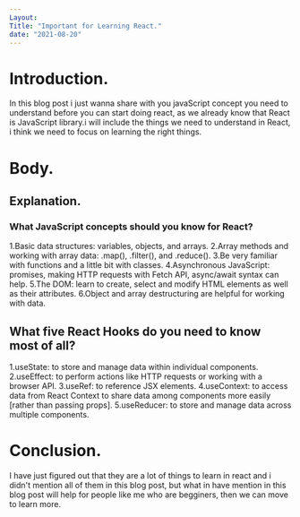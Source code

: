 ```yaml
---
Layout: 
Title: "Important for Learning React."
date: "2021-08-20"
---
```


# Introduction.
 
In this blog post i just wanna share with you javaScript concept you need to understand before you can start doing react, as we already know that React is JavaScript library.i will include the things we need to understand in React, i think we need to focus on learning the right things. 

# Body.

## Explanation.

### What JavaScript concepts should you know for React?

1.Basic data structures: variables, objects, and arrays.
2.Array methods and working with array data: .map(), .filter(), and .reduce().
3.Be very familiar with functions and a little bit with classes.
4.Asynchronous JavaScript: promises, making HTTP requests with Fetch API, async/await syntax can help.
5.The DOM: learn to create, select and modify HTML elements as well as their attributes.
6.Object and array destructuring are helpful for working with data.

## What five React Hooks do you need to know most of all?

1.useState: to store and manage data within individual components.
2.useEffect: to perform actions like HTTP requests or working with a browser API.
3.useRef: to reference JSX elements.
4.useContext: to access data from React Context to share data among components more easily [rather than passing props].
5.useReducer: to store and manage data across multiple components.

# Conclusion.
 
 I have just figured out that they are a lot of things to learn in react and i didn't mention all of them in this blog post, but what in have mention in this blog post will help for people like me who are begginers, then  we can move to learn more. 